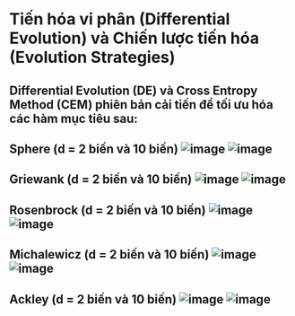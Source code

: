 # Tiến hóa vi phân (Differential Evolution) và Chiến lược tiến hóa (Evolution Strategies)
Differential Evolution (DE) và Cross Entropy Method (CEM) phiên bản cải tiến để tối ưu hóa các hàm mục tiêu sau:
-
Sphere (d = 2 biến và 10 biến)
![image](https://github.com/ptt2510/DE_CEM/assets/130917808/20d074ae-1796-471a-b8a2-b5076553d6ab)
![image](https://github.com/ptt2510/DE_CEM/assets/130917808/3d7c4191-7b6d-4ff8-b830-b798229e97d0)
-
Griewank (d = 2 biến và 10 biến)
![image](https://github.com/ptt2510/DE_CEM/assets/130917808/9b2d24af-9b60-4854-ad42-1e50073051b3)
![image](https://github.com/ptt2510/DE_CEM/assets/130917808/dde80c36-7cc2-47a8-92cf-a2a4e89040f2)
-
Rosenbrock (d = 2 biến và 10 biến)
![image](https://github.com/ptt2510/DE_CEM/assets/130917808/5528c81b-b75b-4432-bf74-fee0e269930b)
![image](https://github.com/ptt2510/DE_CEM/assets/130917808/82560904-c4e5-41e8-b59a-cfd1e0068273)
-
Michalewicz (d = 2 biến và 10 biến)
![image](https://github.com/ptt2510/DE_CEM/assets/130917808/44fd39f5-fbe9-4ce1-884a-3aaae7a5f55a)
![image](https://github.com/ptt2510/DE_CEM/assets/130917808/7101fe85-1af6-4c86-b0f5-4ee4720df7b4)
-
Ackley (d = 2 biến và 10 biến)
![image](https://github.com/ptt2510/DE_CEM/assets/130917808/dfce37df-47d0-40d9-afbf-78ff5d5bf0c0)
![image](https://github.com/ptt2510/DE_CEM/assets/130917808/8f42255f-28d5-4250-9a45-c72b9f524ead)
-
